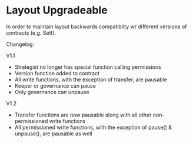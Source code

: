 # Layout Upgradeable

In order to maintain layout backwards compatibilty w/ different versions of contracts (e.g. Sett).

Changelog:

V1.1
* Strategist no longer has special function calling permissions
* Version function added to contract
* All write functions, with the exception of transfer, are pausable
* Keeper or governance can pause
* Only governance can unpause

V1.2
* Transfer functions are now pausable along with all other non-permissioned write functions
* All permissioned write functions, with the exception of pause() & unpause(), are pausable as well
